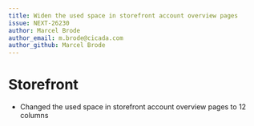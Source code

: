 ```yaml
---
title: Widen the used space in storefront account overview pages
issue: NEXT-26230
author: Marcel Brode
author_email: m.brode@cicada.com
author_github: Marcel Brode
---
```

# Storefront
* Changed the used space in storefront account overview pages to 12 columns
